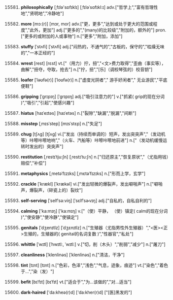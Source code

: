 15581. **philosophically**
[ˌfɪlə'sɒfɪklɪ]  [ˌfɪləˈsɑfɪkl:ɪ]
adv.["哲学上","富有哲理性地","贤明地","冷静地"]  

15582. **more**
[mɔ:(r)]  [mɔr, mor]
adv.["更，更多","达到或处于更大的范围或程度","此外，更加"]  adj.["更多的","(many)的比较级","附加的，额外的"]  pron.["更多的或附加的人或事物"]  n.["更多","附加，添加"]  

15583. **stuffy**
[ˈstʌfi]  [ˈstʌfi]
adj.["闷热的，不通气的","古板的，保守的","枯燥无味的","一本正经的"]  

15584. **wrest**
[rest]  [rɛst]
vt.["（用力）拧，扭","<文>费力取得","歪曲（事实等），曲解","扭夺，夺取，抢去"]  n.["拧，扭","[乐]（调校琴弦的）校音钥"]  

15585. **loafer**
[ˈləʊfə(r)]  [ˈloʊfə(r)]
n.["虚度光阴者"," 游手好闲者"," 无业游民","平底便鞋"]  

15586. **gripping**
[ˈgrɪpɪŋ]  [ˈɡrɪpɪŋ]
adj.["吸引注意力的"]  v.["抓紧( grip的现在分词 )","吸引","引起","使感兴趣"]  

15587. **hiatus**
[haɪˈeɪtəs]  [haɪˈetəs]
n.["裂隙","缺漏","脱漏","间断"]  

15588. **misstep**
[ˌmɪsˈstep]  [mɪsˈstɛp]
n.["失足"]  

15589. **chug**
[tʃʌg]  [tʃʌɡ]
vi.["发出（持续而单调的）短声，发出突突声","（发动机等）咔嚓咔嚓地响","（火车、汽船等）咔嚓咔嚓地前进"]  n.["（发动机缓慢运转时发出的）突突声"]  

15590. **restitution**
[ˌrestɪˈtju:ʃn]  [ˌrestɪˈtu:ʃn]
n.["归还原主","恢复原状","（尤指用钱）赔偿","补偿"]  

15591. **metaphysics**
[ˌmetəˈfɪzɪks]  [ˌmɛtəˈfɪzɪks]
n.["形而上学，玄学"]  

15592. **crackle**
[ˈkrækl]  [ˈkrækəl]
vi.["发出轻微的爆裂声，发出噼啪声"]  n.["噼啪声，爆裂声，（碎瓷上的）裂纹"]  

15593. **self-serving**
[ˈselfˈsə:viŋ]  [ˈsɛlfˈsɚvɪŋ]
adj.["自私的，自私自利的"]  

15594. **calming**
['ka:mɪŋ]  ['ka:mɪŋ]
v.["（使）平静， （使）镇定( calm的现在分词 )","使安静","使冷静","使镇定"]  

15595. **genitals**
[ˈdʒenɪtlz]  [ˈdʒɛnɪtlz]
n.["生殖器（尤指男性外生殖器）","<医><正>生殖的，生殖器的( genital的名词复数 )","性器官","私处"]  

15596. **whittle**
[ˈwɪtl]  [ˈhwɪtl:, ˈwɪtl:]
v.["切，削（木头）","削弱","减少"]  n.["屠刀"]  

15597. **cleanliness**
[ˈklenlinəs]  [ˈklenlinəs]
n.["清洁，干净"]  

15598. **tint**
[tɪnt]  [tɪnt]
n.["色彩，色泽","浅色","气息，迹象，痕迹"]  vt.["染色","着色于…","染（发）"]  

15599. **befit**
[bɪˈfɪt]  [bɪˈfɪt]
vt.["适合于","为…该做的","对…适当"]  

15600. **dark-haired**
['da:kheə(r)d]  ['da:kher(r)d]
["[医]黑发的"]  

